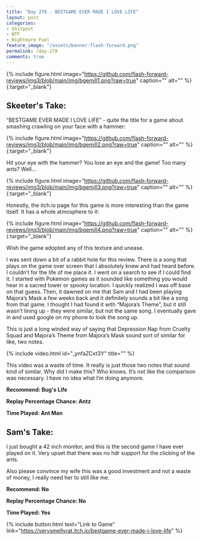 ```yaml
---
title: "Day 278 - BESTGAME EVER MADE I LOVE LIFE"
layout: post
categories:
- Shitpost
- WTF
- Nightmare Fuel
feature_image: "/assets/banner-flash-forward.png"
permalink: /day-278
comments: true
---
```


{% include figure.html image="https://github.com/flash-forward-reviews/img3/blob/main/img/bgemill1.png?raw=true" caption="" alt="" %}{:target="_blank"}
 
## Skeeter's Take:

“BESTGAME EVER MADE I LOVE LIFE” - quite the title for a game about smashing crawling on your face with a hammer:

{% include figure.html image="https://github.com/flash-forward-reviews/img3/blob/main/img/bgemill2.png?raw=true" caption="" alt="" %}{:target="_blank"}

Hit your eye with the hammer? You lose an eye and the game! Too many ants? Well…

{% include figure.html image="https://github.com/flash-forward-reviews/img3/blob/main/img/bgemill3.png?raw=true" caption="" alt="" %}{:target="_blank"}

Honestly, the itch.io page for this game is more interesting than the game itself. It has a whole atmosphere to it: 

{% include figure.html image="https://github.com/flash-forward-reviews/img3/blob/main/img/bgemill4.png?raw=true" caption="" alt="" %}{:target="_blank"}

Wish the game adopted any of this texture and unease. 

I was sent down a bit of a rabbit hole for this review. There is a song that plays on the game over screen that I absolutely knew and had heard before. I couldn’t for the life of me place it. I went on a search to see if I could find it. I started with Pokemon games as it sounded like something you would hear in a sacred tower or spooky location. I quickly realized I was off base on that guess. Then, it dawned on me that Sam and I had been playing Majora’s Mask a few weeks back and it definitely sounds a bit like a song from that game. I thought I had found it with “Majora’s Theme”, but it still wasn’t lining up - they were similar, but not the same song. I eventually gave in and used google on my phone to look the song up. 

This is just a long winded way of saying that Depression Nap from Cruelty Squad and Majora’s Theme from Majora’s Mask sound sort of similar for like, two notes. 

{% include video.html id="_ynfaZCxt3Y" title="" %}

This video was a waste of time. It really is just those two notes that sound kind of similar. Why did I make this? Who knows. It’s not like the comparison was necessary. I have no idea what I’m doing anymore.

**Recommend: Bug's Life**

**Replay Percentage Chance: Antz**

**Time Played: Ant Man**

## Sam's Take:

I just bought a 42 inch monitor, and this is the second game I have ever played on it. Very upset that there was no hdr support for the clicking of the ants.

Also please convince my wife this was a good investment and not a waste of money, I really need her to still like me.

**Recommend: No**

**Replay Percentage Chance: No**

**Time Played: Yes**

{% include button.html text="Link to Game" link="https://verysmellyrat.itch.io/bestgame-ever-made-i-love-life" %}